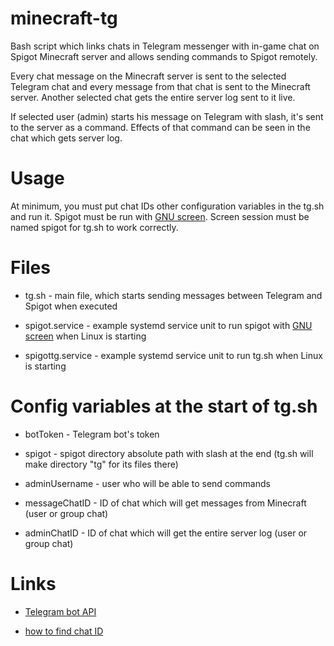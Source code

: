 # minecraft-tg

Bash script which links chats in Telegram messenger with in-game chat on Spigot Minecraft server and allows sending commands to Spigot remotely. 

Every chat message on the Minecraft server is sent to the selected Telegram chat and every message from that chat is sent to the Minecraft server. Another selected chat gets the entire server log sent to it live.

If selected user (admin) starts his message on Telegram with slash, it's sent to the server as a command. Effects of that command can be seen in the chat which gets server log.

# Usage

At minimum, you must put chat IDs other configuration variables in the tg.sh and run it. Spigot must be run with [GNU screen](https://www.gnu.org/software/screen/manual/screen.html). Screen session must be named spigot for tg.sh to work correctly.

# Files

* tg.sh - main file,  which starts sending messages between Telegram and Spigot when executed

* spigot.service - example systemd service unit to run spigot with [GNU screen](https://www.gnu.org/software/screen/manual/screen.html) when Linux is starting

* spigottg.service - example systemd service unit to run tg.sh when Linux is starting

# Config variables at the start of tg.sh

* botToken - Telegram bot's token

* spigot - spigot directory absolute path with slash at the end (tg.sh will make directory "tg" for its files there)

* adminUsername - user who will be able to send commands

* messageChatID - ID of chat which will get messages from Minecraft (user or group chat)

* adminChatID - ID of chat which will get the entire server log (user or group chat)

# Links

* [Telegram bot API](https://core.telegram.org/bots/api)

* [how to find chat ID](https://stackoverflow.com/questions/32683992/find-out-my-own-user-id-for-sending-a-message-with-telegram-api/)
